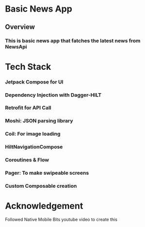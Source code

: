 # Basic News App

## Overview
### This is basic news app that fatches the latest news from NewsApi

# Tech Stack

### Jetpack Compose for UI
### Dependency Injection with Dagger-HILT
### Retrofit for API Call
### Moshi: JSON parsing library 
### Coil: For image loading
### HiltNavigationCompose
### Coroutines & Flow
### Pager: To make swipeable screens 
### Custom Composable creation

# Acknowledgement
Followed Native Mobile Bits youtube video to create this


